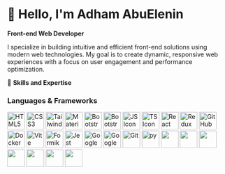 # 👋 Hello, I'm **Adham AbuElenin**  

**Front-end Web Developer**  

I specialize in building intuitive and efficient front-end solutions using modern web technologies. My goal is to create dynamic, responsive web experiences with a focus on user engagement and performance optimization.

🌟 **Skills and Expertise**  

### **Languages & Frameworks**  
<img src="https://img.icons8.com/color/40/000000/html-5.png" width="40" height="40" alt="HTML5 Icon"/> <img src="https://img.icons8.com/color/40/000000/css3.png" width="40" height="40" alt="CSS3 Icon"/> <img src="https://img.icons8.com/color/40/000000/tailwindcss.png" width="40" height="40" alt="Tailwind Icon"/> 
<img src="https://img.icons8.com/color/40/000000/material-ui.png" width="40" height="40" alt="Material UI Icon"/>
<img src="https://github.com/user-attachments/assets/1dbec9cd-1568-4315-9007-032f9881ba82" width="40" height="40" alt="Bootstrap-reat"/>
<img src="https://github.com/user-attachments/assets/92c05d6c-f892-44ba-a2bf-4f49920718b3" width="40" height="40" alt="Bootstrap"/>
<img src="https://img.icons8.com/color/40/000000/javascript.png" width="40" height="40" alt="JS Icon"/> <img src="https://img.icons8.com/color/40/000000/typescript.png" width="40" height="40" alt="TS Icon"/> 
<img src="https://img.icons8.com/ultraviolet/40/000000/react.png" width="40" height="40" alt="React Icon"/> 
<img src="https://img.icons8.com/color/40/000000/redux.png" width="40" height="40" alt="Redux Icon"/> 
<img src="https://img.icons8.com/fluent/40/000000/github.png" width="40" height="40" alt="GitHub Icon"/> 
<img src="https://img.icons8.com/color/40/000000/docker.png" width="40" height="40" alt="Docker Icon"/> 
<img src="https://img.icons8.com/color/40/000000/vite.png" width="40" height="40" alt="Vite Icon"/> 
<img src="https://github.com/user-attachments/assets/2c3ef053-21ba-41b1-89c9-5af3dc3c748b" width="40" height="40" alt="Formik Icon"/> 
<img src="https://github.com/user-attachments/assets/94c986e2-170d-4764-8170-f0aebee61b65" width="40" height="40" alt="Jest Icon"/> 
<img src="https://github.com/user-attachments/assets/15b649c3-afdb-4bc8-9731-7a8952513261" width="40" height="40" alt="Google Sheets Icon"/> 
<img src="https://github.com/user-attachments/assets/b17d08ea-c19a-4490-8cf3-7dc18fb0216e" width="40" height="40" alt="Google Apps Script Icon"/>
<img src="https://github.com/user-attachments/assets/f4f343f9-9fb4-4f6b-acfb-25989da284c4" width="40" height="40" alt="Git"/>
<img src="https://github.com/user-attachments/assets/ad0d5a9b-435e-49f1-889d-ec1955da6e65" width="40" height="40" alt="py"/>
<img src="https://cdn4.iconfinder.com/data/icons/logos-3/600/React.js_logo-512.png" width="40" height="40" alt=""/>
<img src="https://cdn4.iconfinder.com/data/icons/logos-3/456/nodejs-new-pantone-black-512.png" width="40" height="40" alt=""/>
<img src="https://cdn0.iconfinder.com/data/icons/social-network-9/50/27-256.png" width="40" height="40" alt=""/>
<img src="https://cdn1.iconfinder.com/data/icons/akar-vol-1/24/nextjs-fill-256.png" width="40" height="40" alt=""/>
<img src="https://cdn2.iconfinder.com/data/icons/designer-skills/128/code-programming-javascript-jquery-develop-framework-language-256.png" width="40" height="40" alt=""/>
<img src="https://cdn1.iconfinder.com/data/icons/programing-development-8/24/vue_js_logo-256.png" width="40" height="40" alt=""/>
<img src="[https://cdn1.iconfinder.com/data/icons/programing-development-8/24/vue_js_logo-256.png](https://assets.streamlinehq.com/image/private/w_300,h_300,ar_1/f_auto/v1/icons/logos/langchain-ipuhh4qo1jz5ssl4x0g2a.png/langchain-dp1uxj2zn3752pntqnpfu2.png?_a=DAJFJtWIZAAC)" width="40" height="40" alt=""/>


